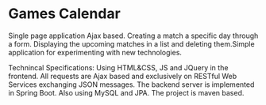 # Games Calendar
Single page application Ajax based. Creating a match a specific day through a form. Displaying the upcoming matches in a list and deleting them.Simple application for experimenting with new technologies.

Technincal Specifications:
Using HTML&CSS, JS and JQuery in the frontend. All requests are Ajax based and exclusively on RESTful Web Services exchanging JSON messages. The backend server is implemented in Spring Boot. Also using MySQL and JPA. The project is maven based.
